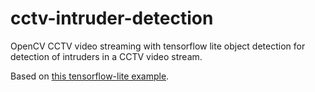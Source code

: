 # cctv-intruder-detection

OpenCV CCTV video streaming with tensorflow lite object detection for detection of intruders in a CCTV video stream.

Based on [this tensorflow-lite example](https://github.com/tensorflow/examples/tree/master/lite/examples/object_detection/raspberry_pi).
